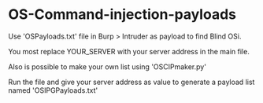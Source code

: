 # OS-Command-injection-payloads
Use 'OSPayloads.txt' file in Burp > Intruder as payload to find Blind OSi.

You most replace YOUR_SERVER with your server address in the main file.

Also is possible to make your own list using 'OSCIPmaker.py'

Run the file and give your server address as value to generate a payload list named 'OSIPGPayloads.txt'
